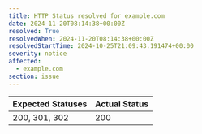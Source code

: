 ```yaml
---
title: HTTP Status resolved for example.com
date: 2024-11-20T08:14:38+00:00Z
resolved: True
resolvedWhen: 2024-11-20T08:14:38+00:00Z
resolvedStartTime: 2024-10-25T21:09:43.191474+00:00
severity: notice
affected:
  - example.com
section: issue
---
```


| Expected Statuses | Actual Status  |
|-------------------|----------------|
| 200, 301, 302 | 200 |
